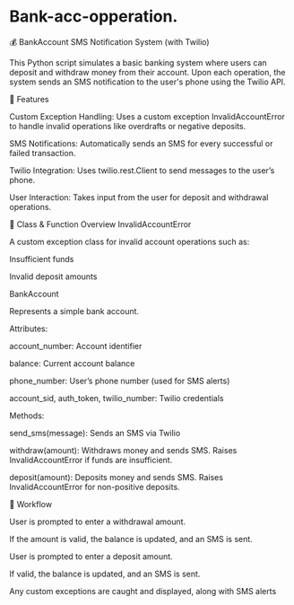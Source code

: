 # Bank-acc-opperation.

💰 BankAccount SMS Notification System (with Twilio)

This Python script simulates a basic banking system where users can deposit and withdraw money from their account. Upon each operation, the system sends an SMS notification to the user's phone using the Twilio API.

📜 Features

Custom Exception Handling: Uses a custom exception InvalidAccountError to handle invalid operations like overdrafts or negative deposits.

SMS Notifications: Automatically sends an SMS for every successful or failed transaction.

Twilio Integration: Uses twilio.rest.Client to send messages to the user’s phone.

User Interaction: Takes input from the user for deposit and withdrawal operations.

🧾 Class & Function Overview
InvalidAccountError

A custom exception class for invalid account operations such as:

Insufficient funds

Invalid deposit amounts

BankAccount

Represents a simple bank account.

Attributes:

account_number: Account identifier

balance: Current account balance

phone_number: User’s phone number (used for SMS alerts)

account_sid, auth_token, twilio_number: Twilio credentials

Methods:

send_sms(message): Sends an SMS via Twilio

withdraw(amount): Withdraws money and sends SMS. Raises InvalidAccountError if funds are insufficient.

deposit(amount): Deposits money and sends SMS. Raises InvalidAccountError for non-positive deposits.

🔄 Workflow

User is prompted to enter a withdrawal amount.

If the amount is valid, the balance is updated, and an SMS is sent.

User is prompted to enter a deposit amount.

If valid, the balance is updated, and an SMS is sent.

Any custom exceptions are caught and displayed, along with SMS alerts
